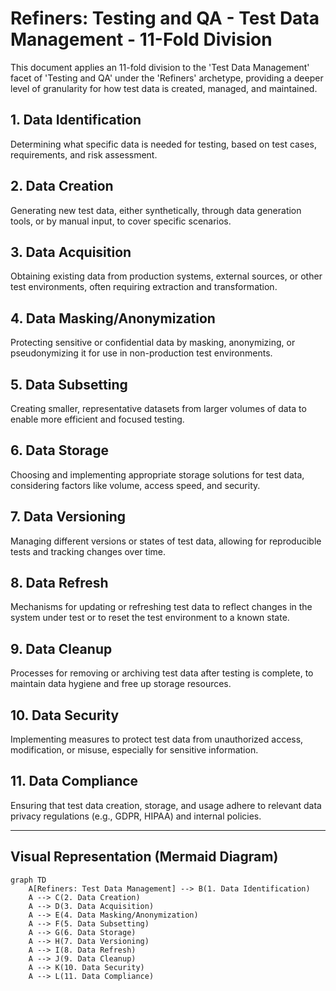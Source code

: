 # Refiners: Testing and QA - Test Data Management - 11-Fold Division

This document applies an 11-fold division to the 'Test Data Management' facet of 'Testing and QA' under the 'Refiners' archetype, providing a deeper level of granularity for how test data is created, managed, and maintained.

## 1. Data Identification

Determining what specific data is needed for testing, based on test cases, requirements, and risk assessment.

## 2. Data Creation

Generating new test data, either synthetically, through data generation tools, or by manual input, to cover specific scenarios.

## 3. Data Acquisition

Obtaining existing data from production systems, external sources, or other test environments, often requiring extraction and transformation.

## 4. Data Masking/Anonymization

Protecting sensitive or confidential data by masking, anonymizing, or pseudonymizing it for use in non-production test environments.

## 5. Data Subsetting

Creating smaller, representative datasets from larger volumes of data to enable more efficient and focused testing.

## 6. Data Storage

Choosing and implementing appropriate storage solutions for test data, considering factors like volume, access speed, and security.

## 7. Data Versioning

Managing different versions or states of test data, allowing for reproducible tests and tracking changes over time.

## 8. Data Refresh

Mechanisms for updating or refreshing test data to reflect changes in the system under test or to reset the test environment to a known state.

## 9. Data Cleanup

Processes for removing or archiving test data after testing is complete, to maintain data hygiene and free up storage resources.

## 10. Data Security

Implementing measures to protect test data from unauthorized access, modification, or misuse, especially for sensitive information.

## 11. Data Compliance

Ensuring that test data creation, storage, and usage adhere to relevant data privacy regulations (e.g., GDPR, HIPAA) and internal policies.

---

## Visual Representation (Mermaid Diagram)

```mermaid
graph TD
    A[Refiners: Test Data Management] --> B(1. Data Identification)
    A --> C(2. Data Creation)
    A --> D(3. Data Acquisition)
    A --> E(4. Data Masking/Anonymization)
    A --> F(5. Data Subsetting)
    A --> G(6. Data Storage)
    A --> H(7. Data Versioning)
    A --> I(8. Data Refresh)
    A --> J(9. Data Cleanup)
    A --> K(10. Data Security)
    A --> L(11. Data Compliance)
```

